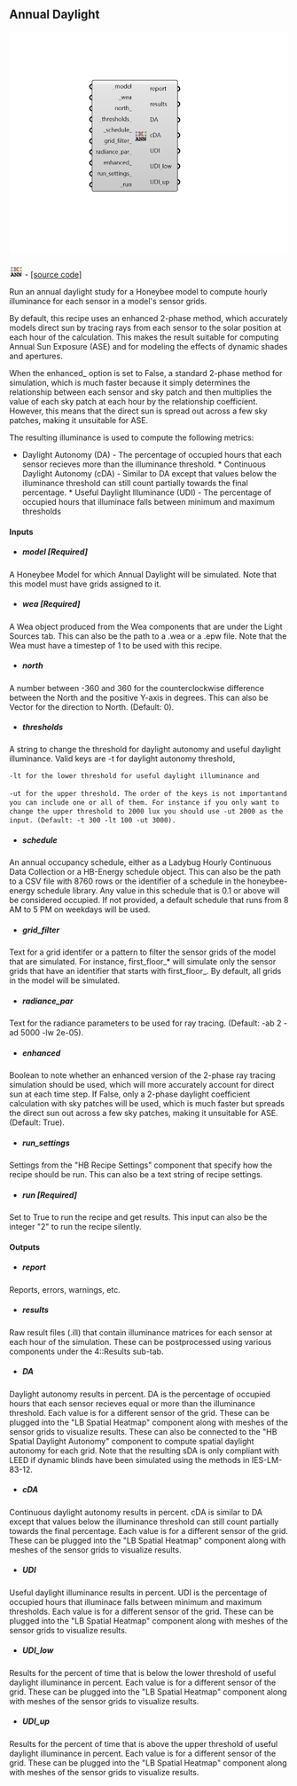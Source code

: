 ## Annual Daylight

![](../../images/components/Annual_Daylight.png)

![](../../images/icons/Annual_Daylight.png) - [[source code]](https://github.com/ladybug-tools/honeybee-grasshopper-radiance/blob/master/honeybee_grasshopper_radiance/src//HB%20Annual%20Daylight.py)


Run an annual daylight study for a Honeybee model to compute hourly illuminance for each sensor in a model's sensor grids. 

By default, this recipe uses an enhanced 2-phase method, which accurately models direct sun by tracing rays from each sensor to the solar position at each hour of the calculation. This makes the result suitable for computing Annual Sun Exposure (ASE) and for modeling the effects of dynamic shades and apertures. 

When the enhanced_ option is set to False, a standard 2-phase method for simulation, which is much faster because it simply determines the relationship between each sensor and sky patch and then multiplies the value of each sky patch at each hour by the relationship coefficient. However, this means that the direct sun is spread out across a few sky patches, making it unsuitable for ASE. 

The resulting illuminance is used to compute the following metrics: 

* Daylight Autonomy (DA) - The percentage of occupied hours that each sensor         recieves more than the illuminance threshold. * Continuous Daylight Autonomy (cDA) - Similar to DA except that values below the         illuminance threshold can still count partially towards the final percentage. * Useful Daylight Illuminance (UDI) - The percentage of occupied hours that         illuminace falls between minimum and maximum thresholds 



#### Inputs
* ##### model [Required]
A Honeybee Model for which Annual Daylight will be simulated. Note that this model must have grids assigned to it. 
* ##### wea [Required]
A Wea object produced from the Wea components that are under the Light Sources tab. This can also be the path to a .wea or a .epw file. Note that the Wea must have a timestep of 1 to be used with this recipe. 
* ##### north 
A number between -360 and 360 for the counterclockwise difference between the North and the positive Y-axis in degrees. This can also be Vector for the direction to North. (Default: 0). 
* ##### thresholds 
A string to change the threshold for daylight autonomy and useful daylight illuminance. Valid keys are -t for daylight autonomy threshold, 

    -lt for the lower threshold for useful daylight illuminance and

    -ut for the upper threshold. The order of the keys is not importantand you can include one or all of them. For instance if you only want to change the upper threshold to 2000 lux you should use -ut 2000 as the input. (Default: -t 300 -lt 100 -ut 3000). 
* ##### schedule 
An annual occupancy schedule, either as a Ladybug Hourly Continuous Data Collection or a HB-Energy schedule object. This can also be the path to a CSV file with 8760 rows or the identifier of a schedule in the honeybee-energy schedule library. Any value in this schedule that is 0.1 or above will be considered occupied. If not provided, a default schedule that runs from 8 AM to 5 PM on weekdays will be used. 
* ##### grid_filter 
Text for a grid identifer or a pattern to filter the sensor grids of the model that are simulated. For instance, first_floor_* will simulate only the sensor grids that have an identifier that starts with first_floor_. By default, all grids in the model will be simulated. 
* ##### radiance_par 
Text for the radiance parameters to be used for ray tracing. (Default: -ab 2 -ad 5000 -lw 2e-05). 
* ##### enhanced 
Boolean to note whether an enhanced version of the 2-phase ray tracing simulation should be used, which will more accurately account for direct sun at each time step. If False, only a 2-phase daylight coefficient calculation with sky patches will be used, which is much faster but spreads the direct sun out across a few sky patches, making it unsuitable for ASE. (Default: True). 
* ##### run_settings 
Settings from the "HB Recipe Settings" component that specify how the recipe should be run. This can also be a text string of recipe settings. 
* ##### run [Required]
Set to True to run the recipe and get results. This input can also be the integer "2" to run the recipe silently. 

#### Outputs
* ##### report
Reports, errors, warnings, etc. 
* ##### results
Raw result files (.ill) that contain illuminance matrices for each sensor at each hour of the simulation. These can be postprocessed using various components under the 4::Results sub-tab. 
* ##### DA
Daylight autonomy results in percent. DA is the percentage of occupied hours that each sensor recieves equal or more than the illuminance threshold. Each value is for a different sensor of the grid. These can be plugged into the "LB Spatial Heatmap" component along with meshes of the sensor grids to visualize results. These can also be connected to the "HB Spatial Daylight Autonomy" component to compute spatial daylight autonomy for each grid. Note that the resulting sDA is only compliant with LEED if dynamic blinds have been simulated using the methods in IES-LM-83-12. 
* ##### cDA
Continuous daylight autonomy results in percent. cDA is similar to DA except that values below the illuminance threshold can still count partially towards the final percentage. Each value is for a different sensor of the grid. These can be plugged into the "LB Spatial Heatmap" component along with meshes of the sensor grids to visualize results. 
* ##### UDI
Useful daylight illuminance results in percent. UDI is the percentage of occupied hours that illuminace falls between minimum and maximum thresholds. Each value is for a different sensor of the grid. These can be plugged into the "LB Spatial Heatmap" component along with meshes of the sensor grids to visualize results. 
* ##### UDI_low
Results for the percent of time that is below the lower threshold of useful daylight illuminance in percent. Each value is for a different sensor of the grid. These can be plugged into the "LB Spatial Heatmap" component along with meshes of the sensor grids to visualize results. 
* ##### UDI_up
Results for the percent of time that is above the upper threshold of useful daylight illuminance in percent. Each value is for a different sensor of the grid. These can be plugged into the "LB Spatial Heatmap" component along with meshes of the sensor grids to visualize results. 